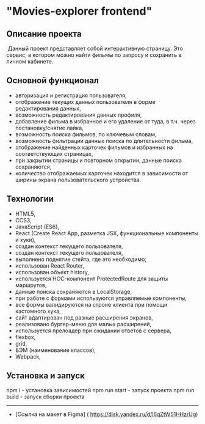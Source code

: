 # "Movies-explorer frontend"

## Описание проекта
 Данный проект представляет собой интерактивную страницу. Это сервис, в котором можно найти фильмы по запросу и сохранить в личном кабинете.

## Основной функционал
* авторизация и регистрация пользователя,
* отображение текущих данных пользователя в форме редактирования данных,
* возможность редактирования данных профиля,
* добавление фильма в избранное и его удаление от туда, в т.ч. через постановку/снятие лайка,
* возможность поиска фильмов, по ключевым словам,
* возможность фильтрации данных поиска по длительности фильма,
* отображение найденных карточек фильмов и избранных на соответствующих страницах,
* при закрытии страницы и повторном открытии, данные поиска сохраняются,
* количество отображаемых карточек находится в зависимости от ширины экрана пользовательского устройства.

## Технологии
* HTML5,
* CCS3,
* JavaScript (ES6),
* React (Create React App, разметка JSX, функциональные компоненты и хуки),
* создан контекст текущего пользователя,
* создан контекст текущего пользователя,
* выполнено поднятие стейта, где это необходимо,
* использован React Router,
* использован объект history,
* используется HOC-компонент ProtectedRoute для защиты маршрутов,
* данные поиска сохраняются в LocalStorage,
* при работе с формами используются управляемые компоненты,
* все формы валидируются на строне клиента при помощи кастомного хука,
* сайт адаптирован под разные расширения экранов,
* реализовано бургер-меню для малых расширений,
* используется прелоадер при ожидании ответов с сервера,
* flexbox,
* grid,
* БЭМ (наименование классов),
* Webpack,

## Установка и запуск
npm i - установка зависимостей
npm run start - запуск проекта
npm run build - запуск сборки проекта

------------
* [Ссылка на макет в Figma] ( https://disk.yandex.ru/d/I6qZtW51HHzrUg)

  
